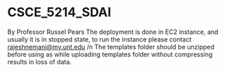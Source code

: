# CSCE_5214_SDAI
By Professor Russel Pears
The deployment is done in EC2 instance, and usually it is in stopped state, to run the instance please contact rajeshnemani@my.unt.edu
/n The templates folder should be unzipped before using as while uploading templates folder without compressing results in loss of data.
